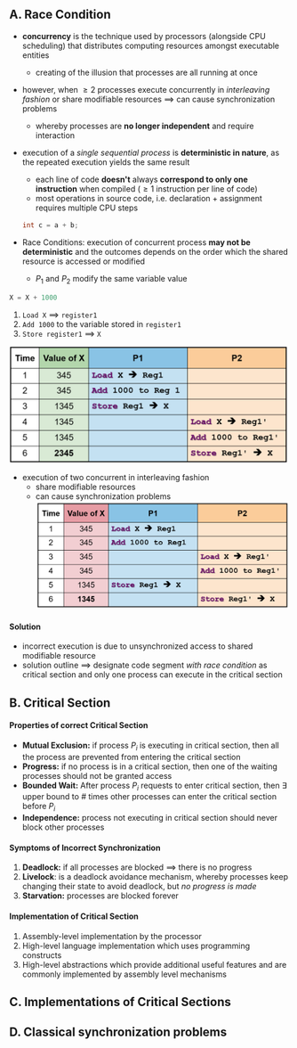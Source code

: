 ## A. Race Condition
- **concurrency** is the technique used by processors (alongside CPU scheduling) that distributes computing resources amongst executable entities
	- creating of the illusion that processes are all running at once

- however, when $\geq 2$ processes execute concurrently in *interleaving fashion* or share modifiable resources $\implies$ can cause synchronization problems
	- whereby processes are **no longer independent** and require interaction

- execution of a *single sequential process* is **deterministic in nature**, as the repeated execution yields the same result
	- each line of code **doesn't** always **correspond to only one instruction** when compiled ($\geq 1$ instruction per line of code)
	- most operations in source code, i.e. declaration $+$ assignment requires multiple CPU steps
	```c
	int c = a + b;
	```

- Race Conditions: execution of concurrent process **may not be deterministic** and the outcomes depends on the order which the shared resource is accessed or modified
	- $P_1$ and $P_2$ modify the same variable value

```c
X = X + 1000
```
1. `Load X` $\implies$ `register1`
2. `Add 1000` to the variable stored in `register1`
3. `Store register1` $\implies$ `X`

![sequential-execution](../assets/sequential-execution.png)

- execution of two concurrent in interleaving fashion
	- share modifiable resources
	- can cause synchronization problems
![race-condition](../assets/race-condition.png)
#### Solution
- incorrect execution is due to unsynchronized access to shared modifiable resource
- solution outline $\implies$ designate code segment *with race condition* as critical section and only one process can execute in the critical section
## B. Critical Section
#### Properties of correct Critical Section
- **Mutual Exclusion:** if process $P_i$ is executing in critical section, then all the process are prevented from entering the critical section
- **Progress:** if no process is in a critical section, then one of the waiting processes should not be granted access
- **Bounded Wait:** After process $P_i$ requests to enter critical section, then $\exists$ upper bound to \# times other processes can enter the critical section before $P_i$
- **Independence:** process not executing in critical section should never block other processes

#### Symptoms of Incorrect Synchronization
1. **Deadlock:** if all processes are blocked $\implies$ there is no progress
2. **Livelock**: is a deadlock avoidance mechanism, whereby processes keep changing their state to avoid deadlock, but *no progress is made*
3. **Starvation:** processes are blocked forever

#### Implementation of Critical Section
1. Assembly-level implementation by the processor
2. High-level language implementation which uses programming constructs
3. High-level abstractions which provide additional useful features and are commonly implemented by assembly level mechanisms
## C. Implementations of Critical Sections

## D. Classical synchronization problems
